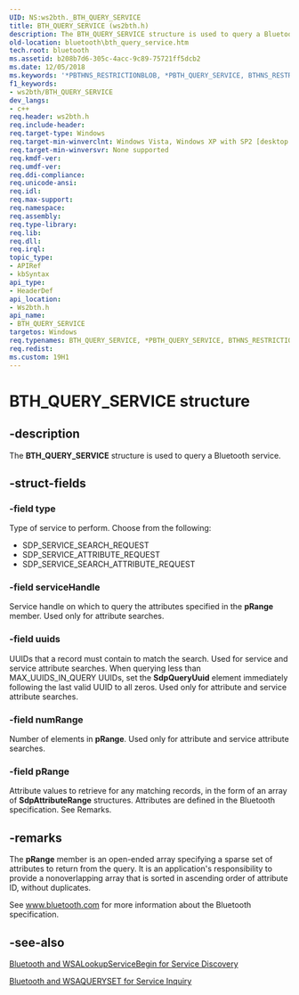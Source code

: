 ```yaml
---
UID: NS:ws2bth._BTH_QUERY_SERVICE
title: BTH_QUERY_SERVICE (ws2bth.h)
description: The BTH_QUERY_SERVICE structure is used to query a Bluetooth service.
old-location: bluetooth\bth_query_service.htm
tech.root: bluetooth
ms.assetid: b208b7d6-305c-4acc-9c89-75721ff5dcb2
ms.date: 12/05/2018
ms.keywords: '*PBTHNS_RESTRICTIONBLOB, *PBTH_QUERY_SERVICE, BTHNS_RESTRICTIONBLOB, BTH_QUERY_SERVICE, BTH_QUERY_SERVICE structure [Bluetooth], PBTH_QUERY_SERVICE, PBTH_QUERY_SERVICE structure pointer [Bluetooth], _bth_bth_query_service, bluetooth.bth_query_service, ws2bth/BTH_QUERY_SERVICE, ws2bth/PBTH_QUERY_SERVICE'
f1_keywords:
- ws2bth/BTH_QUERY_SERVICE
dev_langs:
- c++
req.header: ws2bth.h
req.include-header: 
req.target-type: Windows
req.target-min-winverclnt: Windows Vista, Windows XP with SP2 [desktop apps only]
req.target-min-winversvr: None supported
req.kmdf-ver: 
req.umdf-ver: 
req.ddi-compliance: 
req.unicode-ansi: 
req.idl: 
req.max-support: 
req.namespace: 
req.assembly: 
req.type-library: 
req.lib: 
req.dll: 
req.irql: 
topic_type:
- APIRef
- kbSyntax
api_type:
- HeaderDef
api_location:
- Ws2bth.h
api_name:
- BTH_QUERY_SERVICE
targetos: Windows
req.typenames: BTH_QUERY_SERVICE, *PBTH_QUERY_SERVICE, BTHNS_RESTRICTIONBLOB, *PBTHNS_RESTRICTIONBLOB
req.redist: 
ms.custom: 19H1
---
```


# BTH_QUERY_SERVICE structure


## -description


The 
<b>BTH_QUERY_SERVICE</b> structure is used to query a Bluetooth service.


## -struct-fields




### -field type

Type of service to perform. Choose from the following:

<ul>
<li>SDP_SERVICE_SEARCH_REQUEST</li>
<li>SDP_SERVICE_ATTRIBUTE_REQUEST</li>
<li>SDP_SERVICE_SEARCH_ATTRIBUTE_REQUEST</li>
</ul>

### -field serviceHandle

Service handle on which to query the attributes specified in the <b>pRange</b> member. Used only for attribute searches.


### -field uuids

UUIDs that a record must contain to match the search. Used for service and service attribute searches. When querying less than MAX_UUIDS_IN_QUERY UUIDs, set the <b>SdpQueryUuid</b> element immediately following the last valid UUID to all zeros. Used only for attribute and service attribute searches.


### -field numRange

Number of elements in <b>pRange</b>. Used only for attribute and service attribute searches.


### -field pRange

Attribute values to retrieve for any matching records, in the form of an array of 
<b>SdpAttributeRange</b> structures. Attributes are defined in the Bluetooth specification. See Remarks.


## -remarks



The <b>pRange</b> member is an open-ended array specifying a sparse set of attributes to return from the query. It is an application's responsibility to provide a nonoverlapping array that is sorted in ascending order of attribute ID, without duplicates.

See 
<a href="https://go.microsoft.com/fwlink/p/?linkid=84017">www.bluetooth.com</a> for more information about the Bluetooth specification.




## -see-also




<a href="https://docs.microsoft.com/windows/desktop/Bluetooth/bluetooth-and-wsalookupservicebegin-for-service-discovery">Bluetooth and WSALookupServiceBegin for Service
		  Discovery</a>



<a href="https://docs.microsoft.com/windows/desktop/Bluetooth/bluetooth-and-wsaqueryset-for-service-inquiry">Bluetooth and WSAQUERYSET for Service Inquiry</a>
 

 

